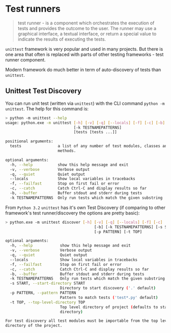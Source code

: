 # Test runners

> test runner - is a component which orchestrates the execution of tests and provides the outcome to the user. The runner may use a graphical interface, a textual interface, or return a special value to indicate the results of executing the tests.

`unittest` framework is very popular and used in many projects. But there is one area that often is replaced with parts of other testing frameworks - test runner component.

Modern framework do much better in term of auto-discovery of tests than `unittest`.

## Unittest Test Discovery

You can run unit test (written via `unittest`) with the CLI command `python -m unittest`. The help for this command is:

```bash
> python -m unittest --help
usage: python.exe -m unittest [-h] [-v] [-q] [--locals] [-f] [-c] [-b]
                              [-k TESTNAMEPATTERNS]
                              [tests [tests ...]]

positional arguments:
  tests                a list of any number of test modules, classes and test
                       methods.

optional arguments:
  -h, --help           show this help message and exit
  -v, --verbose        Verbose output
  -q, --quiet          Quiet output
  --locals             Show local variables in tracebacks
  -f, --failfast       Stop on first fail or error
  -c, --catch          Catch Ctrl-C and display results so far
  -b, --buffer         Buffer stdout and stderr during tests
  -k TESTNAMEPATTERNS  Only run tests which match the given substring
```

From `Python 3.2` `unittest` has it's own Test Discovery (if comparing to other framework's test runner/discovery the options are pretty basic):

```bash
> python.exe -m unittest discover [-h] [-v] [-q] [--locals] [-f] [-c]
                                       [-b] [-k TESTNAMEPATTERNS] [-s START]
                                       [-p PATTERN] [-t TOP]

optional arguments:
  -h, --help            show this help message and exit
  -v, --verbose         Verbose output
  -q, --quiet           Quiet output
  --locals              Show local variables in tracebacks
  -f, --failfast        Stop on first fail or error
  -c, --catch           Catch Ctrl-C and display results so far
  -b, --buffer          Buffer stdout and stderr during tests
  -k TESTNAMEPATTERNS   Only run tests which match the given substring
  -s START, --start-directory START
                        Directory to start discovery ('.' default)
  -p PATTERN, --pattern PATTERN
                        Pattern to match tests ('test*.py' default)
  -t TOP, --top-level-directory TOP
                        Top level directory of project (defaults to start
                        directory)

For test discovery all test modules must be importable from the top level
directory of the project.
```